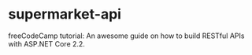 # supermarket-api
freeCodeCamp tutorial: An awesome guide on how to build RESTful APIs with ASP.NET Core 2.2.
